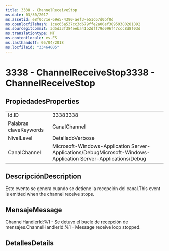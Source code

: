 ```yaml
---
title: 3338 - ChannelReceiveStop
ms.date: 03/30/2017
ms.assetid: e8f0c71e-69e5-4390-aef3-e51c67d0bf0d
ms.openlocfilehash: 1cec65a537cc3d679ffe2a00ef38959380281092
ms.sourcegitcommit: 3d5d33f384eeba41b2dff79d096f47ccc8d8f03d
ms.translationtype: MT
ms.contentlocale: es-ES
ms.lasthandoff: 05/04/2018
ms.locfileid: "33464005"
---
```

# <a name="3338---channelreceivestop"></a><span data-ttu-id="531f0-102">3338 - ChannelReceiveStop</span><span class="sxs-lookup"><span data-stu-id="531f0-102">3338 - ChannelReceiveStop</span></span>
## <a name="properties"></a><span data-ttu-id="531f0-103">Propiedades</span><span class="sxs-lookup"><span data-stu-id="531f0-103">Properties</span></span>  
  
|||  
|-|-|  
|<span data-ttu-id="531f0-104">Id.</span><span class="sxs-lookup"><span data-stu-id="531f0-104">ID</span></span>|<span data-ttu-id="531f0-105">3338</span><span class="sxs-lookup"><span data-stu-id="531f0-105">3338</span></span>|  
|<span data-ttu-id="531f0-106">Palabras clave</span><span class="sxs-lookup"><span data-stu-id="531f0-106">Keywords</span></span>|<span data-ttu-id="531f0-107">Canal</span><span class="sxs-lookup"><span data-stu-id="531f0-107">Channel</span></span>|  
|<span data-ttu-id="531f0-108">Nivel</span><span class="sxs-lookup"><span data-stu-id="531f0-108">Level</span></span>|<span data-ttu-id="531f0-109">Detallado</span><span class="sxs-lookup"><span data-stu-id="531f0-109">Verbose</span></span>|  
|<span data-ttu-id="531f0-110">Canal</span><span class="sxs-lookup"><span data-stu-id="531f0-110">Channel</span></span>|<span data-ttu-id="531f0-111">Microsoft-Windows-Application Server-Applications/Debug</span><span class="sxs-lookup"><span data-stu-id="531f0-111">Microsoft-Windows-Application Server-Applications/Debug</span></span>|  
  
## <a name="description"></a><span data-ttu-id="531f0-112">Descripción</span><span class="sxs-lookup"><span data-stu-id="531f0-112">Description</span></span>  
 <span data-ttu-id="531f0-113">Este evento se genera cuando se detiene la recepción del canal.</span><span class="sxs-lookup"><span data-stu-id="531f0-113">This event is emitted when the channel receive stops.</span></span>  
  
## <a name="message"></a><span data-ttu-id="531f0-114">Mensaje</span><span class="sxs-lookup"><span data-stu-id="531f0-114">Message</span></span>  
 <span data-ttu-id="531f0-115">ChannelHandlerId:%1 - Se detuvo el bucle de recepción de mensajes.</span><span class="sxs-lookup"><span data-stu-id="531f0-115">ChannelHandlerId:%1 - Message receive loop stopped.</span></span>  
  
## <a name="details"></a><span data-ttu-id="531f0-116">Detalles</span><span class="sxs-lookup"><span data-stu-id="531f0-116">Details</span></span>
